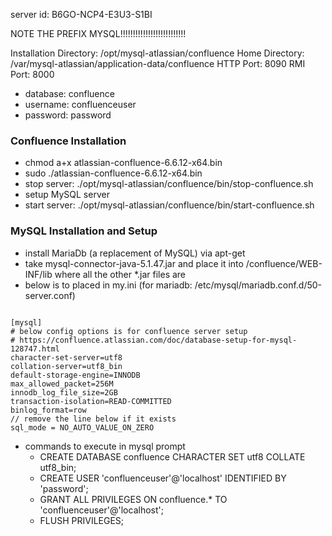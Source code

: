 server id: B6GO-NCP4-E3U3-S1BI

NOTE THE PREFIX MYSQL!!!!!!!!!!!!!!!!!!!!!!!!!!

Installation Directory: /opt/mysql-atlassian/confluence 
Home Directory: /var/mysql-atlassian/application-data/confluence 
HTTP Port: 8090 
RMI Port: 8000

- database: confluence
- username: confluenceuser
- password: password


### Confluence Installation
- chmod a+x atlassian-confluence-6.6.12-x64.bin
- sudo ./atlassian-confluence-6.6.12-x64.bin
- stop server: ./opt/mysql-atlassian/confluence/bin/stop-confluence.sh
- setup MySQL server
- start server: ./opt/mysql-atlassian/confluence/bin/start-confluence.sh

### MySQL Installation and Setup
- install MariaDb (a replacement of MySQL) via apt-get
- take mysql-connector-java-5.1.47.jar and place it into <confluence-home>/confluence/WEB-INF/lib where all the other *.jar files are
- below is to placed in my.ini (for mariadb: /etc/mysql/mariadb.conf.d/50-server.conf)
<code>
[mysql]
# below config options is for confluence server setup
# https://confluence.atlassian.com/doc/database-setup-for-mysql-128747.html
character-set-server=utf8
collation-server=utf8_bin
default-storage-engine=INNODB
max_allowed_packet=256M
innodb_log_file_size=2GB
transaction-isolation=READ-COMMITTED
binlog_format=row
// remove the line below if it exists
sql_mode = NO_AUTO_VALUE_ON_ZERO 
</code>

- commands to execute in mysql prompt
  - CREATE DATABASE confluence CHARACTER SET utf8 COLLATE utf8_bin;
  - CREATE USER 'confluenceuser'@'localhost' IDENTIFIED BY 'password';
  - GRANT ALL PRIVILEGES ON confluence.* TO 'confluenceuser'@'localhost';
  - FLUSH PRIVILEGES;
